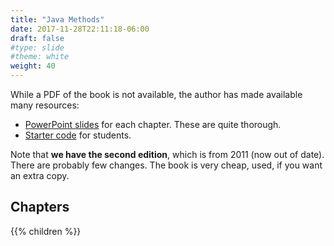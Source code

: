 ```yaml
---
title: "Java Methods"
date: 2017-11-28T22:11:18-06:00
draft: false
#type: slide
#theme: white
weight: 40
---
```


While a PDF of the book is not available, the author has made available many resources:

* [PowerPoint slides](http://www.skylit.com/javamethods/ppt/index.html) for each chapter. These are quite thorough.
* [Starter code](http://www.skylit.com/disks.html) for students.

Note that **we have the second edition**, which is from 2011 (now out of date). There are probably few changes. The book is very cheap, used, if you want an extra copy.

## Chapters

{{% children %}}
